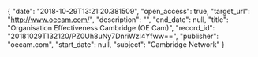 {
  "date": "2018-10-29T13:21:20.381509", 
  "open_access": true, 
  "target_url": "http://www.oecam.com/", 
  "description": "", 
  "end_date": null, 
  "title": "Organisation Effectiveness Cambridge (OE Cam)", 
  "record_id": "20181029T132120/PZ0Uh8uNy7DnriWzl4Yfww==", 
  "publisher": "oecam.com", 
  "start_date": null, 
  "subject": "Cambridge Network"
}

